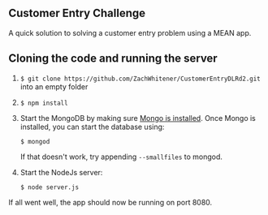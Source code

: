 ## Customer Entry Challenge

A quick solution to solving a customer entry problem using a MEAN app. 

## Cloning the code and running the server

1) `$ git clone https://github.com/ZachWhitener/CustomerEntryDLRd2.git` into an empty folder

2) `$ npm install`

3) Start the MongoDB by making sure [Mongo is installed](https://docs.mongodb.com/manual/installation/). Once Mongo is
    installed, you can start the database using:

    `$ mongod`
    
    If that doesn't work, try appending `--smallfiles` to mongod.
4) Start the NodeJs server:
    
    `$ node server.js`
    
If all went well, the app should now be running on port 8080.
    
